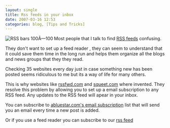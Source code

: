 ```yaml
---
layout: single
title: Rss feeds in your inbox 
date: 2007-03-16 12:53
categories: blog, [Tips and Tricks]
---
```


<p align="left"><a href="/public/uploads/2007/03/logosqueetrssbars.png" title="RSS bars 100Ã—100"><img src="/public/uploads/2007/03/logosqueetrssbars.png" alt="RSS bars 100Ã—100" align="left" /></a>Most people that I talk to find <a href="/what-are-rss-feeds-and-how-to-use-them/">RSS feeds</a> confusing.</p>
<p align="left">They don't want to set up a feed reader , they can seem to understand that it could save them time in the long run and helps them organize all the blogs and news groups that they they read.</p>
<p align="left">Checking 35 websites every day just in case something new has been posted seems ridiculous to me but its a way of life for many others.</p>
This is why websites like  <a href="http://www.rssfwd.com/">rssfwd.com</a> and <a href="http://squeet.com/">squeet.com</a> where invented. They resolve this problem by allowing you to set up a email subscription to any RSS feed. Any updates to the RSS feed will apear in your inbox.

You can subscribe to <a href="http://www.feedburner.com/fb/a/emailverifySubmit?feedId=761260">abluestar.com's email subscription</a> list that will send you an email every time a new post is added.

Or if you use a feed reader you can subscribe to our <a href="feed:http//feeds.feedburner.com/Abluestar">rss feed</a>
